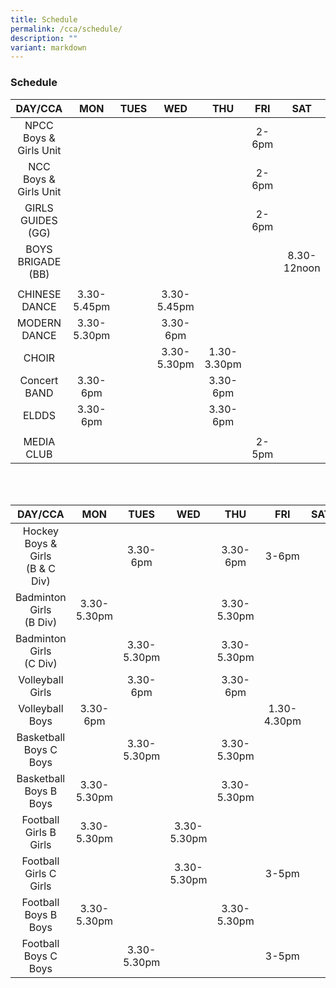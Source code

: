```yaml
---
title: Schedule
permalink: /cca/schedule/
description: ""
variant: markdown
---
```

### Schedule

| DAY/CCA 	| MON 	| TUES 	| WED 	| THU 	| FRI 	| SAT 	|
|:---:	|:---:	|:---:	|:---:	|:---:	|:---:	|:---:	|
| NPCC <br> Boys &amp; Girls Unit	|  	|   	|   	| 	| 2-6pm  	|   	|
| NCC <br> Boys &amp; Girls Unit	| 	|   	|   	|   	| 2-6pm  	|   	|
| GIRLS GUIDES (GG) 	| 	|   	|   	|  	| 2-6pm   	|   	|
| BOYS BRIGADE (BB) 	|   	|   	|   	|   	|   	| 8.30-12noon 	|
|   	|   	|   	|   	|   	|   	|   	|
| CHINESE DANCE 	| 3.30-5.45pm 	|   	| 3.30-5.45pm	|   	|   	|   	|
| MODERN DANCE 	| 3.30-5.30pm 	|   	| 3.30-6pm 	|   	|   	|   	|
| CHOIR 	|   	|  	| 3.30-5.30pm 	| 1.30-3.30pm 	|   	|   	|
| Concert BAND 	| 3.30-6pm 	|   	| 	| 3.30-6pm   	|   	|   	|
| ELDDS 	| 3.30-6pm 		|   	| 	|  3.30-6pm 		|   	|   	|
|   	|  
| MEDIA CLUB	|   	|   	|   	|  |  2-5pm	|   	|

<br><br>

| DAY/CCA 	| MON 	| TUES 	| WED 	| THU 	| FRI 	| SAT 	|
|:---:	|:---:	|:---:	|:---:	|:---:	|:---:	|:---:	|
| Hockey<br> Boys &amp; Girls<br>(B &amp; C Div) 	|  	|  3.30-6pm 	|   	| 3.30-6pm 	|  3-6pm 	|   	|
| Badminton Girls<br>(B Div) 	|   3.30-5.30pm	| 	|   	| 3.30-5.30pm 	|   	|   	|
| Badminton Girls<br>(C Div) 	|   	| 3.30-5.30pm 	|   	| 3.30-5.30pm 	|   	|   	|
| Volleyball Girls<br> 	|  	| 3.30-6pm 	|   	| 3.30-6pm 	|   	|   	|
| Volleyball Boys<br> 	|  3.30-6pm 	| 	|   	|  	| 1.30-4.30pm  	|   	|
| Basketball Boys C Boys<br> 	|   	| 3.30-5.30pm 	|   	| 3.30-5.30pm 	|   	|   	|
| Basketball Boys B Boys<br> 	| 3.30-5.30pm 	|  	|   	| 3.30-5.30pm 	|   	|   	|
| Football Girls B Girls<br> 	|  3.30-5.30pm 	|	| 3.30-5.30pm  	|  	|   	|   	|
| Football Girls C Girls<br> 	|  | 	|3.30-5.30pm	  || 3-5pm   	  	|   	|
| Football Boys B Boys<br> 	|  3.30-5.30pm 	| 	| 	| 3.30-5.30pm   	| 	|   	|
| Football Boys C Boys<br> 	| | 3.30-5.30pm	| 	| 	| 3-5pm   	|   	|